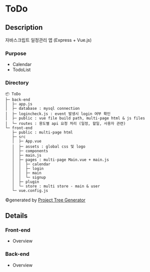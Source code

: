 # ToDo

## Description
자바스크립트 일정관리 앱 (Express + Vue.js)

### Purpose
* Calendar
* TodoList

### Directory
```
📦 ToDo
├─ back-end
│  ├─ app.js
│  ├─ database : mysql connection
│  ├─ logincheck.js : event 발생시 login 여부 확인
│  ├─ public : vue file build path, multi-page html & js files
│  └─ routes : 용도별 api 요청 처리 (일정, 할일, 사용자 관련)
└─ front-end
   ├─ public : multi-page html
   ├─ src
   │  ├─ App.vue
   │  ├─ assets : global css 및 logo
   │  ├─ components
   │  ├─ main.js
   │  ├─ pages : multi-page Main.vue + main.js
   │  │  ├─ calendar
   │  │  ├─ login
   │  │  ├─ main
   │  │  └─ signup
   │  ├─ plugin
   │  └─ store : multi store - main & user
   └─ vue.config.js
```
©generated by [Project Tree Generator](https://woochanleee.github.io/project-tree-generator)

## Details

### Front-end
* Overview

### Back-end
* Overview

